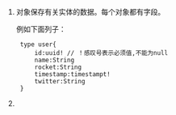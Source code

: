 1. 对象保存有关实体的数据。每个对象都有字段。

    例如下面列子：

        type user{
            id:uuid! // ！感叹号表示必须值,不能为null
            name:String
            rocket:String
            timestamp:timestampt!
            twitter:String
        }

2. 